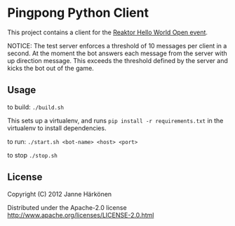 # Pingpong Python Client

This project contains a client for the [Reaktor Hello World Open event](http://helloworldopen.fi/).

NOTICE: The test server enforces a threshold of 10 messages per client in a second. At the moment the bot answers each message from the server with up direction message. This exceeds the threshold defined by the server and kicks the bot out of the game.

## Usage

to build:
`./build.sh`

This sets up a virtualenv, and runs `pip install -r requirements.txt` in the virtualenv
to install dependencies.

to run:
`./start.sh <bot-name> <host> <port>`

to stop
`./stop.sh`

## License

Copyright (C) 2012 Janne Härkönen

Distributed under the Apache-2.0 license http://www.apache.org/licenses/LICENSE-2.0.html
